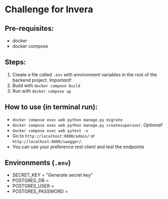 # Challenge for Invera

## Pre-requisites:
- docker
- docker compose

## Steps:
1. Create a file called `.env` with environment variables in the root of the backend project. *Important!*
2. Build with `docker compose build`
3. Run with `docker compose up`

## How to use (in terminal run):
   - `docker compose exec web python manage.py migrate`
   - `docker compose exec web python manage.py createsuperuser`. *Optional!*
   - `docker compose exec web pytest -v`
   - Go to `http://localhost:8000/admin/` or `http://localhost:8000/swagger/`.
   - You can use your preference rest client and test the endpoints

## Environments (`.env`)
- SECRET_KEY = "Generate secret key"
- POSTGRES_DB = 
- POSTGRES_USER =
- POSTGRES_PASSWORD =